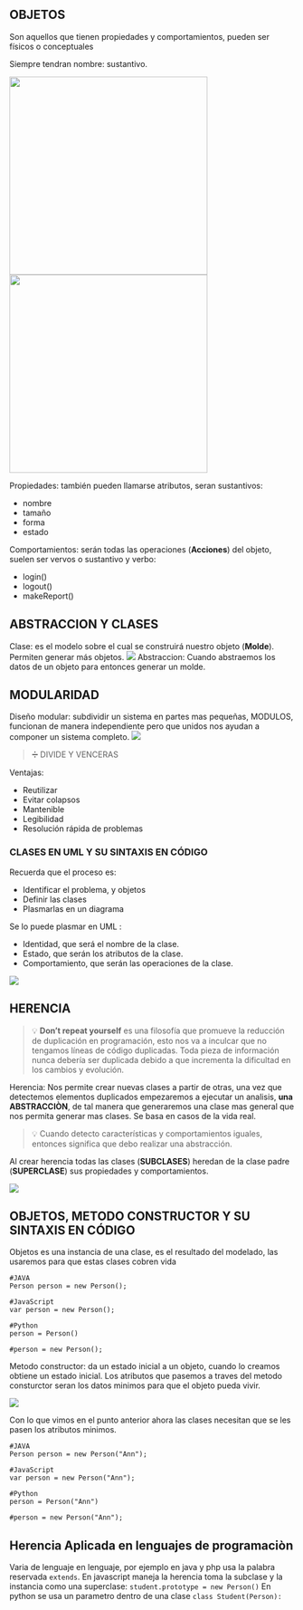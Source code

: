 ## OBJETOS
Son aquellos que tienen propiedades y comportamientos, pueden ser físicos o conceptuales

Siempre tendran nombre: sustantivo.


<img width="350px" src="https://static.platzi.com/media/user_upload/dog-2833b1ce-4289-447a-8cd0-7ad9b6f0da1a.jpg" />

<img width="350px" src="https://static.platzi.com/media/user_upload/Captura-7f6bae62-f552-4a1b-a837-a95552a921f3.jpg" />

Propiedades: también pueden llamarse atributos, seran sustantivos:
* nombre
* tamaño
* forma
* estado

Comportamientos: serán todas las operaciones (**Acciones**) del objeto, suelen ser vervos o sustantivo y verbo:
* login()
* logout()
* makeReport()

## ABSTRACCION Y CLASES

Clase: es el modelo sobre el cual se construirá nuestro objeto (**Molde**). Permiten generar más objetos. 
<img src="https://static.platzi.com/media/user_upload/clip_image001-8ad14bdf-1124-4e5f-8815-650c61712dd8.jpg"/>
Abstraccion: Cuando abstraemos los datos de un objeto para entonces generar un molde.

## MODULARIDAD

Diseño modular: subdividir un sistema en partes mas pequeñas, MODULOS, funcionan de manera independiente pero que unidos nos ayudan a componer un sistema completo. 
<img src="https://static.platzi.com/media/user_upload/modularidad-vs-estructurada-77798962-0080-480c-8e50-e1b88cc2b52b.jpg"/>

> ➗ DIVIDE Y VENCERAS

Ventajas:
* Reutilizar
* Evitar colapsos
* Mantenible
* Legibilidad
* Resolución rápida de problemas

### CLASES EN UML Y SU SINTAXIS EN CÓDIGO

Recuerda que el proceso es:
* Identificar el problema, y objetos
* Definir las clases
* Plasmarlas en un diagrama

Se lo puede plasmar en UML :
* Identidad, que será el nombre de la clase.
* Estado, que serán los atributos de la clase.
* Comportamiento, que serán las operaciones de la clase.

<img src="https://static.platzi.com/media/user_upload/Ejemplo-Clases-Distintos-Lenguajes-41672a36-5465-4bc5-94d6-b53419e3a411.jpg" />

## HERENCIA
> 💡 **Don’t repeat yourself** es una filosofía que promueve la reducción de duplicación en programación, esto nos va a inculcar que no tengamos líneas de código duplicadas. Toda pieza de información nunca debería ser duplicada debido a que incrementa la dificultad en los cambios y evolución.

Herencia: Nos permite crear nuevas clases a partir de otras, una vez que detectemos elementos duplicados empezaremos a ejecutar un analisis, **una ABSTRACCIÒN**, de tal manera que generaremos una clase mas general que nos permita generar mas clases.
Se basa en casos de la vida real.

> 💡 Cuando detecto características y comportamientos iguales, entonces significa que debo realizar una abstracción.

Al crear herencia todas las clases (**SUBCLASES**) heredan de la clase padre (**SUPERCLASE**) sus propiedades y comportamientos.

<img src="https://i.imgur.com/r0oFHTr.png"/>

## OBJETOS, METODO CONSTRUCTOR Y SU SINTAXIS EN CÓDIGO

Objetos es una instancia de una clase, es el resultado del modelado, las usaremos para que estas clases cobren vida

```
#JAVA
Person person = new Person();

#JavaScript
var person = new Person();

#Python
person = Person()

#person = new Person();
```
Metodo constructor: da un estado inicial a un objeto, cuando lo creamos obtiene un estado inicial.
Los atributos que pasemos a traves del metodo consturctor seran los datos minimos para que el objeto pueda vivir.

<img src="https://static.platzi.com/media/user_upload/58-5f06fef2-f1d2-401c-89e9-b5f1aa9637a2.jpg">

Con lo que vimos en el punto anterior ahora las clases necesitan que se les pasen los atributos minimos.

```
#JAVA
Person person = new Person("Ann");

#JavaScript
var person = new Person("Ann");

#Python
person = Person("Ann")

#person = new Person("Ann");
```

## Herencia Aplicada en lenguajes de programaciòn

Varia de lenguaje en lenguaje, por ejemplo en java y php usa la palabra reservada `extends`.
En javascript maneja la herencia toma la subclase y la instancia como una superclase: `student.prototype = new Person()`
En python se usa un parametro dentro de una clase `class Student(Person):`
